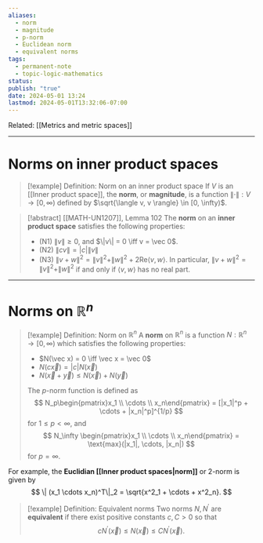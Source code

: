 ```yaml
---
aliases:
  - norm
  - magnitude
  - p-norm
  - Euclidean norm
  - equivalent norms
tags:
  - permanent-note
  - topic-logic-mathematics
status: 
publish: "true"
date: 2024-05-01 13:24
lastmod: 2024-05-01T13:32:06-07:00
---
```

Related: [[Metrics and metric spaces]]

---
# Norms on inner product spaces

>[!example] Definition: Norm on an inner product space
>If $V$ is an [[Inner product space]], the **norm**, or **magnitude**, is a function $\| \cdot \| : V \to [0, \infty)$ defined by $\sqrt{\langle v, v \rangle} \in [0, \infty)$.

>[!abstract] [[MATH-UN1207]], Lemma 102
>The **norm** on an **inner product space** satisfies the following properties:
>- (N1) $\| v \| \geq 0$, and $\|v\| = 0 \iff v = \vec 0$.
>- (N2) $\|cv\| = |c| \|v\|$
>- (N3) $\|v + w \|^2 = \|v\|^2 + \|w\|^2 + 2\text{Re} \langle v,w \rangle$. In particular, $\|v + w \|^2 = \|v\|^2 + \|w\|^2$ if and only if $\langle v, w \rangle$ has no real part. 

----
# Norms on $\mathbb R^n$

>[!example] Definition: Norm on $\mathbb R^n$
>A **norm** on $\mathbb R^n$ is a function $N : \mathbb R^n \to [0, \infty)$ which satisfies the following properties:
>- $N(\vec x) = 0 \iff \vec x = \vec 0$
>- $N(c\vec x) = |c|N(\vec x)$
>- $N(\vec x + \vec y) \leq N(\vec x) + N(\vec y)$
>
>The $p$-norm function is defined as
>$$
> N_p\begin{pmatrix}x_1 \\ \cdots \\ x_n\end{pmatrix} = [|x_1|^p + \cdots + |x_n|^p]^{1/p}
>$$
>for $1 \leq p < \infty$, and 
>$$
> N_\infty \begin{pmatrix}x_1 \\ \cdots \\ x_n\end{pmatrix} = \text{max}(|x_1|, \cdots, |x_n|)
> $$
> for $p = \infty$.

For example, the **Euclidian [[Inner product spaces|norm]]** or $2$-norm is given by 
$$ 
\| (x_1 \cdots x_n)^T\|_2 = \sqrt{x^2_1 + \cdots + x^2_n}.
$$

>[!example] Definition: Equivalent norms
>Two norms $N, N^\prime$ are **equivalent** if there exist positive constants $c,C>0$ so that 
>$$ 
>cN^\prime(\vec x) \leq N(\vec x) \leq C N^\prime(\vec x).
>$$